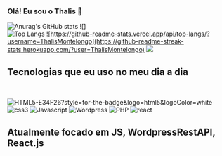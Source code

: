 ### Olá! Eu sou o Thalis 👋

![Anurag's GitHub stats](https://github-readme-stats.vercel.app/api?username=ThalisMontelongo&show_icons=true&theme=tokyonight) 
![]<a href="https://github.com/ThalisMontelongo/github-readme-stats"></a></a><br>
[![Top Langs](https://github-readme-stats.vercel.app/api/top-langs/?username=ThalisMontelongo&hide)](https://github.com/ThalisMontelongo/github-readme-stats)
![https://github-readme-stats.vercel.app/api/top-langs/?username=ThalisMontelongo](https://github-readme-streak-stats.herokuapp.com/?user=ThalisMontelongo)
![](https://github-profile-trophy.vercel.app/?username=ThalisMontelongo)
<br>
## Tecnologias que eu uso no meu dia a dia 
<br>

![HTML5-E34F26?style=for-the-badge&logo=html5&logoColor=white](https://img.shields.io/badge/HTML5-E34F26?style=for-the-badge&logo=html5&logoColor=white)
![css3](https://img.shields.io/badge/CSS3-1572B6?style=for-the-badge&logo=css3&logoColor=white)
![Javascript](https://img.shields.io/badge/JavaScript-F7DF1E?style=for-the-badge&logo=javascript&logoColor=black)
![Wordpress](https://img.shields.io/badge/Wordpress-21759B?style=for-the-badge&logo=wordpress&logoColor=white)
![PHP](https://img.shields.io/badge/PHP-777BB4?style=for-the-badge&logo=php&logoColor=white)
![react](https://img.shields.io/badge/React-20232A?style=for-the-badge&logo=react&logoColor=61DAFB)


## Atualmente focado em JS, WordpressRestAPI, React.js 






